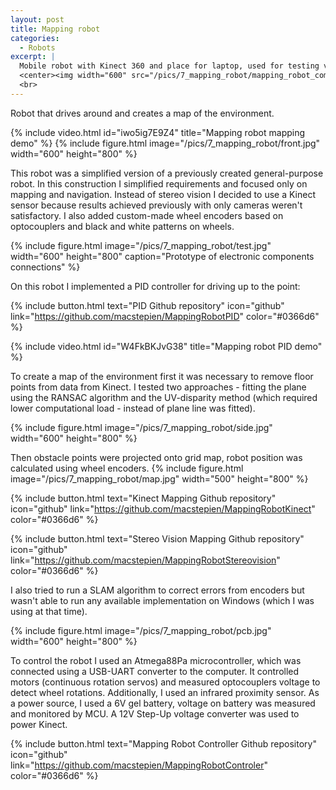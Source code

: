 ```yaml
---
layout: post
title: Mapping robot
categories:
  - Robots
excerpt: |
  Mobile robot with Kinect 360 and place for laptop, used for testing various mapping and navigation techniques 
  <center><img width="600" src="/pics/7_mapping_robot/mapping_robot_compressed.jpg"></center>
  <br>
---
```


Robot that drives around and creates a map of the environment.

{% include video.html id="iwo5ig7E9Z4" title="Mapping robot mapping demo" %}
{% include figure.html image="/pics/7_mapping_robot/front.jpg" width="600" height="800" %}

This robot was a simplified version of a previously created general-purpose robot. In this construction I simplified requirements and focused only on mapping and navigation. Instead of stereo vision I decided to use a Kinect sensor because results achieved previously with only cameras weren't satisfactory. I also added custom-made wheel encoders based on optocouplers and black and white patterns on wheels.

{% include figure.html image="/pics/7_mapping_robot/test.jpg"  width="600" height="800" caption="Prototype of electronic components connections" %}

On this robot I implemented a PID controller for driving up to the point:

{% include button.html text="PID Github repository" icon="github" link="https://github.com/macstepien/MappingRobotPID" color="#0366d6" %}

{% include video.html id="W4FkBKJvG38" title="Mapping robot PID demo" %}

To create a map of the environment first it was necessary to remove floor points from data from Kinect. I tested two approaches - fitting the plane using the RANSAC algorithm and the UV-disparity method (which required lower computational load - instead of plane line was fitted).

{% include figure.html image="/pics/7_mapping_robot/side.jpg" width="600" height="800" %}

Then obstacle points were projected onto grid map, robot position was calculated using wheel encoders.
{% include figure.html image="/pics/7_mapping_robot/map.jpg" width="500" height="800" %}

{% include button.html text="Kinect Mapping Github repository" icon="github" link="https://github.com/macstepien/MappingRobotKinect" color="#0366d6" %}

{% include button.html text="Stereo Vision Mapping Github repository" icon="github" link="https://github.com/macstepien/MappingRobotStereovision" color="#0366d6" %}

I also tried to run a SLAM algorithm to correct errors from encoders but wasn't able to run any available implementation on Windows (which I was using at that time).

{% include figure.html image="/pics/7_mapping_robot/pcb.jpg" width="600" height="800" %}

To control the robot I used an Atmega88Pa microcontroller, which was connected using a USB-UART converter to the computer. It controlled motors (continuous rotation servos) and measured optocouplers voltage to detect wheel rotations. Additionally, I used an infrared proximity sensor. As a power source, I used a 6V gel battery, voltage on battery was measured and monitored by MCU. A 12V Step-Up voltage converter was used to power Kinect. 

{% include button.html text="Mapping Robot Controller Github repository" icon="github" link="https://github.com/macstepien/MappingRobotControler" color="#0366d6" %}

